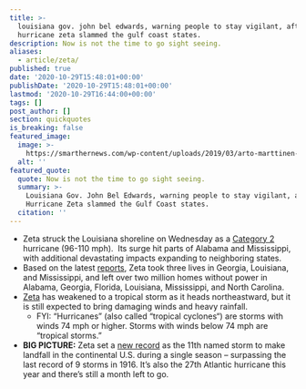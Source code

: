 ```yaml
---
title: >-
  louisiana gov. john bel edwards, warning people to stay vigilant, after
  hurricane zeta slammed the gulf coast states.
description: Now is not the time to go sight seeing.
aliases:
  - article/zeta/
published: true
date: '2020-10-29T15:48:01+00:00'
publishDate: '2020-10-29T15:48:01+00:00'
lastmod: '2020-10-29T16:44:00+00:00'
tags: []
post_author: []
section: quickquotes
is_breaking: false
featured_image:
  image: >-
    https://smarthernews.com/wp-content/uploads/2019/03/arto-marttinen-145984-unsplash-min-scaled.jpg
  alt: ''
featured_quote:
  quote: Now is not the time to go sight seeing.
  summary: >-
    Louisiana Gov. John Bel Edwards, warning people to stay vigilant, after
    Hurricane Zeta slammed the Gulf Coast states.
  citation: ''
---
```

*   Zeta struck the Louisiana shoreline on Wednesday as a [Category 2](\"https://www.nhc.noaa.gov/aboutsshws.php\") hurricane (96-110 mph).  Its surge hit parts of Alabama and Mississippi, with additional devastating impacts expanding to neighboring states.
*   Based on the latest [reports](\"https://www.nbcnews.com/news/us-news/3-dead-millions-without-power-after-zeta-sweeps-southern-states-n1245235\"), Zeta took three lives in Georgia, Louisiana, and Mississippi, and left over two million homes without power in Alabama, Georgia, Florida, Louisiana, Mississippi, and North Carolina.
*   [Zeta](\"https://www.nhc.noaa.gov/text/MIATCDAT3.shtml\") has weakened to a tropical storm as it heads northeastward, but it is still expected to bring damaging winds and heavy rainfall.
    *   FYI: “Hurricanes” (also called “tropical cyclones“) are storms with winds 74 mph or higher. Storms with winds below 74 mph are “tropical storms.”
*   **BIG PICTURE:** Zeta set a [new record](\"https://apnews.com/article/donald-trump-virus-outbreak-alabama-kay-ivey-mississippi-62ac94b1114344c592f11fef63d5b87a\") as the 11th named storm to make landfall in the continental U.S. during a single season – surpassing the last record of 9 storms in 1916. It’s also the 27th Atlantic hurricane this year and there’s still a month left to go.